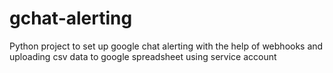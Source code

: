 # gchat-alerting
Python project to set up google chat alerting with the help of webhooks and uploading csv data to google spreadsheet using service account
